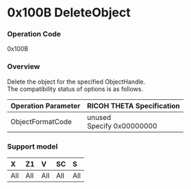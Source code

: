 # 0x100B DeleteObject

### Operation Code

0x100B

### Overview

Delete the object for the specified ObjectHandle.  
The compatibility status of options is as follows.

| Operation Parameter | RICOH THETA Specification |
|:--|:--|
| ObjectFormatCode | unused<br>Specify 0x00000000 |

### Support model

| X | Z1 | V | SC | S |
|:--|:--|:--|:--|:--|
| All | All | All | All | All |

